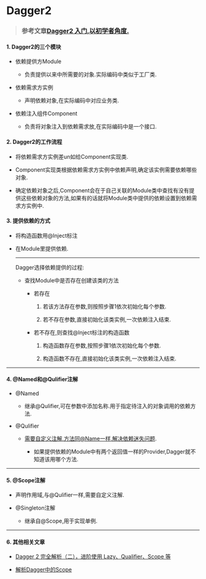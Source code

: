 # Dagger2

> ### 参考文章[Dagger2 入门,以初学者角度.](http://www.jianshu.com/p/1d84ba23f4d2)

#### 1. Dagger2的三个模块

- 依赖提供方Module

    - 负责提供以来中所需要的对象.实际编码中类似于工厂类.

- 依赖需求方实例

    - 声明依赖对象,在实际编码中对应业务类.

- 依赖注入组件Component

    - 负责将对象注入到依赖需求放,在实际编码中是一个接口.

#### 2. Dagger2的工作流程

- 将依赖需求方实例差un如给Component实现类.

- Component实现类根据依赖需求方实例中依赖声明,确定该实例需要依赖哪些对象.

- 确定依赖对象之后,Component会在于自己关联的Module类中查找有没有提供这些依赖对象的方法,如果有的话就将Module类中提供的依赖设置到依赖需求方实例中.

#### 3. 提供依赖的方式

- 将构造函数用@Inject标注

- 在Module里提供依赖.

    ---

    Dagger选择依赖提供的过程:

    - 查找Module中是否存在创建该类的方法

        - 若存在

            1. 若该方法存在参数,则按照步骤1依次初始化每个参数.

            2. 若不存在参数,直接初始化该类实例,一次依赖注入结束.

        - 若不存在,则查找@Inject标注的构造函数

            1. 构造函数存在参数,按照步骤1依次初始化每个参数.

            2. 构造函数不存在,直接初始化该类实例,一次依赖注入结束.
---

#### 4. @Named和@Qulifier注解

- @Named

    - 继承@Qulifier,可在参数中添加名称.用于指定待注入的对象调用的依赖方法.

- @Qulifier

    - 需要自定义注解.方法同@Name一样.解决依赖迷失问题.

        - 如果提供依赖的Module中有两个返回值一样的Provider,Dagger就不知道该用哪个方法.
---

#### 5. @Scope注解

- 声明作用域,与@Qulifier一样,需要自定义注解.

- @Singleton注解

    - 继承自@Scope,用于实现单例.
---

#### 6. 其他相关文章

- [Dagger 2 完全解析（二），进阶使用 Lazy、Qualifier、Scope 等](http://www.bijishequ.com/detail/392746?p=)

- [解析Dagger中的Scope](http://www.jianshu.com/p/c4ed826c1473)